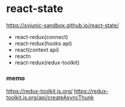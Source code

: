 # react-state

https://svjunic-sandbox.github.io/react-state/

- react-redux(connect)
- react-redux(hooks api)
- react(context api)
- reactn
- react-redux(redux-toolkit)

### memo
https://redux-toolkit.js.org/
https://redux-toolkit.js.org/api/createAsyncThunk
